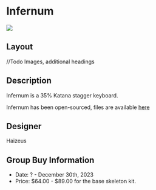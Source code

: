 # Infernum

![](./Images/infernum_cover.png)

## Layout
//Todo Images, additional headings
## Description
Infernum is a 35% Katana stagger keyboard.

Infernum has been open-sourced, files are available [here](https://github.com/HaiZeus0411/Infernum-Files)

## Designer
Haizeus

## Group Buy Information
- Date: ? - December 30th, 2023
- Price: $64.00 - $89.00 for the base skeleton kit.
